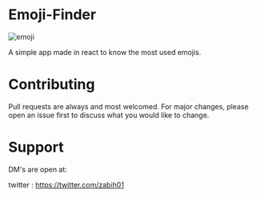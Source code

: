 # Emoji-Finder


![emoji](https://user-images.githubusercontent.com/53895282/168630851-137e39eb-397d-4b8a-9a88-248c22684679.JPG)

A simple app made in react to know the most used emojis.

# Contributing
Pull requests are always and most welcomed. For major changes, please open an issue first to discuss what you would like to change.

# Support
DM's are open at:

twitter : https://twitter.com/zabih01

